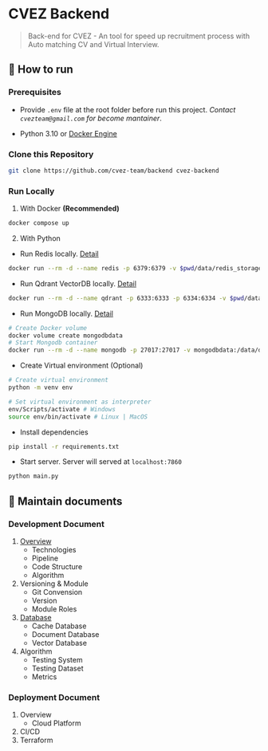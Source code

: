 # CVEZ Backend

> Back-end for CVEZ - An tool for speed up recruitment process with Auto matching CV and Virtual Interview.

## 🚀 How to run

### Prerequisites

- Provide `.env` file at the root folder before run this project. _Contact `cvezteam@gmail.com` for become mantainer_.

- Python 3.10 or [Docker Engine](https://docs.docker.com/engine/)

### Clone this Repository

```sh
git clone https://github.com/cvez-team/backend cvez-backend
```

### Run Locally

1. With Docker **(Recommended)**

```sh
docker compose up
```

2. With Python

- Run Redis locally. [Detail](https://redis.io/docs/latest/operate/oss_and_stack/install/install-stack/docker/)

```sh
docker run --rm -d --name redis -p 6379:6379 -v $pwd/data/redis_storage/:/data redis/redis-stack-server:latest
```

- Run Qdrant VectorDB locally. [Detail](https://qdrant.tech/documentation/quickstart/)

```sh
docker run --rm -d --name qdrant -p 6333:6333 -p 6334:6334 -v $pwd/data/qdrant_storage:/qdrant/storage:z qdrant/qdrant
```

- Run MongoDB locally. [Detail](https://www.mongodb.com/docs/manual/tutorial/install-mongodb-community-with-docker/)

```sh
# Create Docker volume
docker volume create mongodbdata
# Start Mongodb container
docker run --rm -d --name mongodb -p 27017:27017 -v mongodbdata:/data/db mongodb/mongodb-community-server:latest
```

- Create Virtual environment (Optional)

```sh
# Create virtual environment
python -m venv env

# Set virtual environment as interpreter
env/Scripts/activate # Windows
source env/bin/activate # Linux | MacOS
```

- Install dependencies

```sh
pip install -r requirements.txt
```

- Start server. Server will served at `localhost:7860`

```sh
python main.py
```

## 📖 Maintain documents

### Development Document

1. [Overview](/docs/Development/1.%20Overview.md)
   - Technologies
   - Pipeline
   - Code Structure
   - Algorithm
2. Versioning & Module
   - Git Convension
   - Version
   - Module Roles
3. [Database](/docs/Development/3.%20Database.md)
   - Cache Database
   - Document Database
   - Vector Database
4. Algorithm
   - Testing System
   - Testing Dataset
   - Metrics

### Deployment Document

1. Overview
   - Cloud Platform
2. CI/CD
3. Terraform
